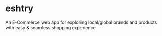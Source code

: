 # eshtry
An E-Commerce web app for exploring local/global brands and products with easy &amp; seamless shopping experience
